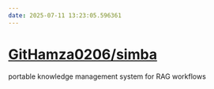 ```yaml
---
date: 2025-07-11 13:23:05.596361
---
```


# [GitHamza0206/simba](https://github.com/GitHamza0206/simba)

portable knowledge management system for RAG workflows